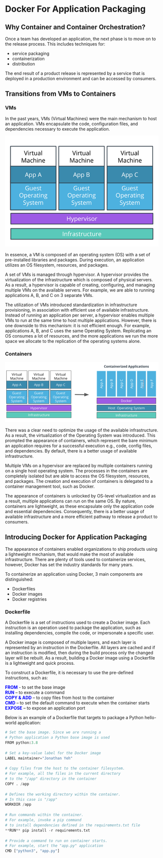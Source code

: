 # Docker For Application Packaging

## Why Container and Container Orchestration?

Once a team has developed an application, the next phase is to move on to the release process. This includes techniques for:
 - service packaging 
 - containerization
 - distribution

The end result of a product release is represented by a service that is deployed in a production environment and can be accessed by consumers.

## Transitions from VMs to Containers

### VMs
In the past years, VMs (Virtual Machines) were the main mechanism to host an application. VMs encapsulate the code, configuration files, and dependencies necessary to execute the application.

![fig_1](./figures/multiple_apps_hosted_on_vms.png)

In essence, a VM is composed of an operating system (OS) with a set of pre-installed libraries and packages. During execution, an application utilizes an OS filesystem, resources, and packages.

A set of VMs is managed through hypervisor. A hypervisor provides the virtualization of the infrastructure which is composed of physical servers. As a result, a hypervisor is capable of creating, configuring, and managing multiple VMs on the available servers. For example, we are able to running applications A, B, and C on 3 separate VMs.

The utilization of VMs introduced standardization in infrastructure provisioning, in association with efficient use of available infrastructure. Instead of running an application per server, a hypervisor enables multiple VMs to run at the same time to host multiple applications. However, there is one downside to this mechanism: it is not efficient enough. For example, applications A, B, and C uses the same Operating System. Replicating an OS consumes a lot of resources, and the more applications we run the more space we allocate to the replication of the operating systems alone.

### Containers

![fig_2](./figures/vms_to_containers.png)

There was a clear need to optimize the usage of the available infrastructure. As a result, the virtualization of the Operating System was introduced. This prompted the appearance of containers, which represent the bare minimum an application requires for a successful execution e.g., code, config files, and dependencies. By default, there is a better usage of available infrastructure.

Multiple VMs on a hypervisor are replaced by multiple containers running on a single host operating system. The processes in the containers are completely isolated but are able to access the OS filesystem, resources, and packages. The creation and execution of containers is delegated to a container management tool, such as Docker.

The appearance of containers is unlocked by OS-level virtualization and as a result, multiple applications can run on the same OS. By nature, containers are lightweight, as these encapsulate only the application code and essential dependencies. Consequently, there is a better usage of available infrastructure and a more efficient pathway to release a product to consumers.

## Introducing Docker for Application Packaging

The appearance of containers enabled organizations to ship products using a lightweight mechanism, that would make the most of available infrastructure. There are plenty of tools used to containerize services, however, Docker has set the industry standards for many years.

To containerize an application using Docker, 3 main components are distinguished:
-	Dockerfiles
-	Docker images
-	Docker registries

### Dockerfile

A Dockerfile is a set of instructions used to create a Docker image. Each instruction is an operation used to package the application, such as installing dependencies, compile the code, or impersonate a specific user.

A Docker image is composed of multiple layers, and each layer is represented by an instruction in the Dockerfile. All layers are cached and if an instruction is modified, then during the build process only the changed layer will be rebuilt. As a result, building a Docker image using a Dockerfile is a lightweight and quick process.

To construct a Dockerfile, it is necessary to use the pre-defined instructions, such as:

<font color=#0000FF>**FROM**</font> - to set the base image<br>
<font color=#0000FF>**RUN**</font> – to execute a command<br>
<font color=#0000FF>**COPY & ADD** </font> – to copy files from host to the container<br>
<font color=#0000FF>**CMD** </font> – to set the default command to execute when the container starts<br>
<font color=#0000FF>**EXPOSE** </font> – to expose an application port<br>

Below is an example of a Dockerfile that targets to package a Python hello-world application:

```python
# Set the base image. Since we are running a
# Python application a Python base image is used
FROM python:3.8

# Set a key-value label for the Docker image
LABEL maintainer="Jonathan Yeh"

# Copy files from the host to the container filesystem.
# For example, all the files in the current directory
# to the "/app" directory in the container
COPY . /app

# Defines the working directory within the container.
# In this case is "/app"
WORKDIR /app

# Run commands within the container.
# For example, invoke a pip command
# to install dependencies defined in the requirements.txt file
**RUN** pip install -r requirements.txt

# Provide a command to run on container starts.
# For example, start the "app.py" application
CMD ["python3", "app.py"]
```
